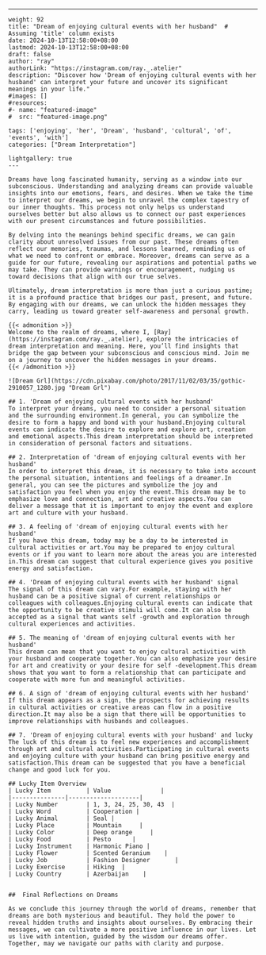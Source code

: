 ---
    weight: 92
    title: "Dream of enjoying cultural events with her husband"  # Assuming 'title' column exists
    date: 2024-10-13T12:58:00+08:00
    lastmod: 2024-10-13T12:58:00+08:00
    draft: false
    author: "ray"
    authorLink: "https://instagram.com/ray._.atelier"
    description: "Discover how 'Dream of enjoying cultural events with her husband' can interpret your future and uncover its significant meanings in your life."
    #images: []
    #resources:
    #- name: "featured-image"
    #  src: "featured-image.png"
    
    tags: ['enjoying', 'her', 'Dream', 'husband', 'cultural', 'of', 'events', 'with']
    categories: ["Dream Interpretation"]
    
    lightgallery: true
    ---
    
    Dreams have long fascinated humanity, serving as a window into our subconscious. Understanding and analyzing dreams can provide valuable insights into our emotions, fears, and desires. When we take the time to interpret our dreams, we begin to unravel the complex tapestry of our inner thoughts. This process not only helps us understand ourselves better but also allows us to connect our past experiences with our present circumstances and future possibilities.
    
    By delving into the meanings behind specific dreams, we can gain clarity about unresolved issues from our past. These dreams often reflect our memories, traumas, and lessons learned, reminding us of what we need to confront or embrace. Moreover, dreams can serve as a guide for our future, revealing our aspirations and potential paths we may take. They can provide warnings or encouragement, nudging us toward decisions that align with our true selves.
    
    Ultimately, dream interpretation is more than just a curious pastime; it is a profound practice that bridges our past, present, and future. By engaging with our dreams, we can unlock the hidden messages they carry, leading us toward greater self-awareness and personal growth.
    
    {{< admonition >}}
    Welcome to the realm of dreams, where I, [Ray](https://instagram.com/ray._.atelier), explore the intricacies of dream interpretation and meaning. Here, you’ll find insights that bridge the gap between your subconscious and conscious mind. Join me on a journey to uncover the hidden messages in your dreams.
    {{< /admonition >}}
    
    ![Dream Grl](https://cdn.pixabay.com/photo/2017/11/02/03/35/gothic-2910057_1280.jpg "Dream Grl")
    
    ## 1. 'Dream of enjoying cultural events with her husband'
    To interpret your dreams, you need to consider a personal situation and the surrounding environment.In general, you can symbolize the desire to form a happy and bond with your husband.Enjoying cultural events can indicate the desire to explore and explore art, creation and emotional aspects.This dream interpretation should be interpreted in consideration of personal factors and situations.
    
    ## 2. Interpretation of 'dream of enjoying cultural events with her husband'
    In order to interpret this dream, it is necessary to take into account the personal situation, intentions and feelings of a dreamer.In general, you can see the pictures and symbolize the joy and satisfaction you feel when you enjoy the event.This dream may be to emphasize love and connection, art and creative aspects.You can deliver a message that it is important to enjoy the event and explore art and culture with your husband.
    
    ## 3. A feeling of 'dream of enjoying cultural events with her husband'
    If you have this dream, today may be a day to be interested in cultural activities or art.You may be prepared to enjoy cultural events or if you want to learn more about the areas you are interested in.This dream can suggest that cultural experience gives you positive energy and satisfaction.
    
    ## 4. 'Dream of enjoying cultural events with her husband' signal
    The signal of this dream can vary.For example, staying with her husband can be a positive signal of current relationships or colleagues with colleagues.Enjoying cultural events can indicate that the opportunity to be creative stimuli will come.It can also be accepted as a signal that wants self -growth and exploration through cultural experiences and activities.
    
    ## 5. The meaning of 'dream of enjoying cultural events with her husband'
    This dream can mean that you want to enjoy cultural activities with your husband and cooperate together.You can also emphasize your desire for art and creativity or your desire for self -development.This dream shows that you want to form a relationship that can participate and cooperate with more fun and meaningful activities.
    
    ## 6. A sign of 'dream of enjoying cultural events with her husband'
    If this dream appears as a sign, the prospects for achieving results in cultural activities or creative areas can flow in a positive direction.It may also be a sign that there will be opportunities to improve relationships with husbands and colleagues.
    
    ## 7. 'Dream of enjoying cultural events with your husband' and lucky
    The luck of this dream is to feel new experiences and accomplishment through art and cultural activities.Participating in cultural events and enjoying culture with your husband can bring positive energy and satisfaction.This dream can be suggested that you have a beneficial change and good luck for you.
    
    ## Lucky Item Overview
    | Lucky Item          | Value              |
    |---------------|--------------------|
    | Lucky Number        | 1, 3, 24, 25, 30, 43  |
    | Lucky Word          | Cooperation |
    | Lucky Animal        | Seal |
    | Lucky Place         | Mountain     |
    | Lucky Color         | Deep orange     |
    | Lucky Food          | Pesto      |
    | Lucky Instrument    | Harmonic Piano |
    | Lucky Flower        | Scented Geranium    |
    | Lucky Job           | Fashion Designer       |
    | Lucky Exercise      | Hiking  |
    | Lucky Country       | Azerbaijan    |
    
    
    ##  Final Reflections on Dreams
    
    As we conclude this journey through the world of dreams, remember that dreams are both mysterious and beautiful. They hold the power to reveal hidden truths and insights about ourselves. By embracing their messages, we can cultivate a more positive influence in our lives. Let us live with intention, guided by the wisdom our dreams offer. Together, may we navigate our paths with clarity and purpose.
    